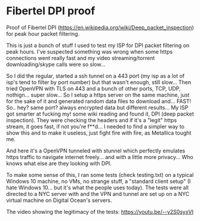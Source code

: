 # Fibertel DPI proof

Proof of Fibertel DPI (https://en.wikipedia.org/wiki/Deep_packet_inspection) for peak hour packet filtering.

This is just a bunch of stuff I used to test my ISP for DPI packet filtering on peak hours. I've suspected something was wrong when some https connections went really fast and my video streaming/torrent downloading/skype calls were so slow... 

So I did the regular, started a ssh tunnel on a 443 port (my isp as a lot of isp's tend to filter by port number) but that wasn't enough, still slow... Then tried OpenVPN with TLS on 443 and a bunch of other ports, TCP, UDP, nothign... super slow... So I setup a https server on the same machine, just for the sake of it and generated random data files to download and... FAST! So.. hey? same port? always encrypted data but different results... My ISP got smarter at fucking my! some wiki reading and found it, DPI (deep packet inspection). They were checking the headers and if it's a "legit" https stream, it goes fast, if not you're f**d... I needed to find a simpler way to show this and to make it useless, just fight fire with fire, as Metallica tought me. 

And here it's a OpenVPN tunneled with stunnel which perfectly emulates https traffic to navigate internet freely... and with a little more privacy... Who knows what else are they looking with DPI. 

To make some sense of this, I ran some tests (check testing.txt) on a typical Windows 10 machine, no VMs, no strange stuff, a "standard client setup" (I hate Windows 10... but it's what the people uses today). The tests were all directed to a NYC server with and the VPN and tunnel are set up on a NYC virtual machine on Digital Ocean's servers.

The video showing the legitimacy of the tests: https://youtu.be/--y2S0syxVI



